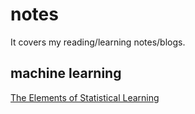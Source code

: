 # notes
It covers my reading/learning notes/blogs.

## machine learning
[The Elements of Statistical Learning](./ELS/outline.ipynb)
